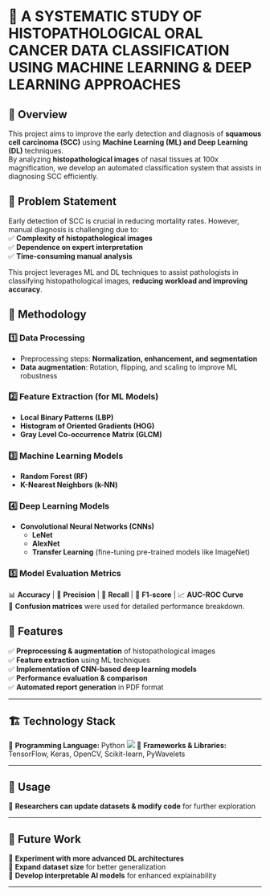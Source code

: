 # 🏥 A SYSTEMATIC STUDY OF HISTOPATHOLOGICAL ORAL CANCER DATA CLASSIFICATION USING MACHINE LEARNING & DEEP LEARNING APPROACHES  

## 📌 Overview  
This project aims to improve the early detection and diagnosis of **squamous cell carcinoma (SCC)** using **Machine Learning (ML) and Deep Learning (DL)** techniques.  
By analyzing **histopathological images** of nasal tissues at 100x magnification, we develop an automated classification system that assists in diagnosing SCC efficiently.  

## 🚨 Problem Statement  
Early detection of SCC is crucial in reducing mortality rates. However, manual diagnosis is challenging due to:  
✅ **Complexity of histopathological images**  
✅ **Dependence on expert interpretation**  
✅ **Time-consuming manual analysis**  

This project leverages ML and DL techniques to assist pathologists in classifying histopathological images, **reducing workload and improving accuracy**.

## 🔬 Methodology  
### **1️⃣ Data Processing**  
- Preprocessing steps: **Normalization, enhancement, and segmentation**  
- **Data augmentation**: Rotation, flipping, and scaling to improve ML robustness  

### **2️⃣ Feature Extraction (for ML Models)**  
- **Local Binary Patterns (LBP)**  
- **Histogram of Oriented Gradients (HOG)**  
- **Gray Level Co-occurrence Matrix (GLCM)**  

### **3️⃣ Machine Learning Models**  
- **Random Forest (RF)**  
- **K-Nearest Neighbors (k-NN)**  

### **4️⃣ Deep Learning Models**  
- **Convolutional Neural Networks (CNNs)**
  - **LeNet**  
  - **AlexNet**  
  - **Transfer Learning** (fine-tuning pre-trained models like ImageNet)  

### **5️⃣ Model Evaluation Metrics**  
📊 **Accuracy** | 🎯 **Precision** | 🔄 **Recall** | 📏 **F1-score** | 📈 **AUC-ROC Curve**  
📑 **Confusion matrices** were used for detailed performance breakdown.  

## 🎯 Features  
✅ **Preprocessing & augmentation** of histopathological images  
✅ **Feature extraction** using ML techniques  
✅ **Implementation of CNN-based deep learning models**  
✅ **Performance evaluation & comparison**  
✅ **Automated report generation** in PDF format  

---

## 🏗 Technology Stack  
📝 **Programming Language:** Python  <img src="https://img.shields.io/badge/Python-3.8%2B-blue?style=for-the-badge&logo=python"/>
🔧 **Frameworks & Libraries:** TensorFlow, Keras, OpenCV, Scikit-learn, PyWavelets  

---

## 📝 Usage    
📌 **Researchers can update datasets & modify code** for further exploration  

---

## 📜 Future Work  
🚀 **Experiment with more advanced DL architectures**  
🚀 **Expand dataset size** for better generalization  
🚀 **Develop interpretable AI models** for enhanced explainability  

---

